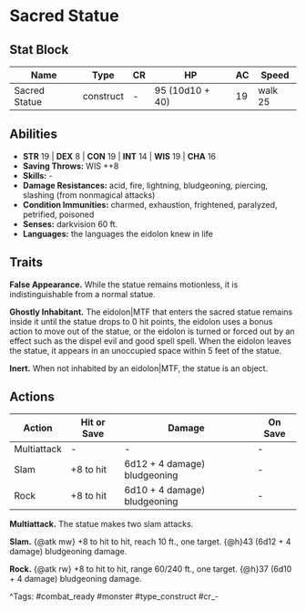 # Sacred Statue

## Stat Block

| Name | Type | CR | HP | AC | Speed |
|------|------|----|----|----|-------|
| Sacred Statue | construct | - | 95 (10d10 + 40) | 19 | walk 25 |

## Abilities

- **STR** 19 | **DEX** 8 | **CON** 19 | **INT** 14 | **WIS** 19 | **CHA** 16
- **Saving Throws:** WIS ++8  
- **Skills:** -  
- **Damage Resistances:** acid, fire, lightning, bludgeoning, piercing, slashing (from nonmagical attacks)  
- **Condition Immunities:** charmed, exhaustion, frightened, paralyzed, petrified, poisoned  
- **Senses:** darkvision 60 ft.  
- **Languages:** the languages the eidolon knew in life

## Traits

**False Appearance.** While the statue remains motionless, it is indistinguishable from a normal statue.

**Ghostly Inhabitant.** The eidolon|MTF that enters the sacred statue remains inside it until the statue drops to 0 hit points, the eidolon uses a bonus action to move out of the statue, or the eidolon is turned or forced out by an effect such as the dispel evil and good spell spell. When the eidolon leaves the statue, it appears in an unoccupied space within 5 feet of the statue.

**Inert.** When not inhabited by an eidolon|MTF, the statue is an object.


## Actions

| Action | Hit or Save | Damage | On Save |
|--------|--------------|--------|----------|
| Multiattack | - | - | - |
| Slam | +8 to hit | 6d12 + 4 damage) bludgeoning | - |
| Rock | +8 to hit | 6d10 + 4 damage) bludgeoning | - |

**Multiattack.** The statue makes two slam attacks.

**Slam.** {@atk mw} +8 to hit to hit, reach 10 ft., one target. {@h}43 (6d12 + 4 damage) bludgeoning damage.

**Rock.** {@atk rw} +8 to hit to hit, range 60/240 ft., one target. {@h}37 (6d10 + 4 damage) bludgeoning damage.


^Tags: #combat_ready #monster #type_construct #cr_-